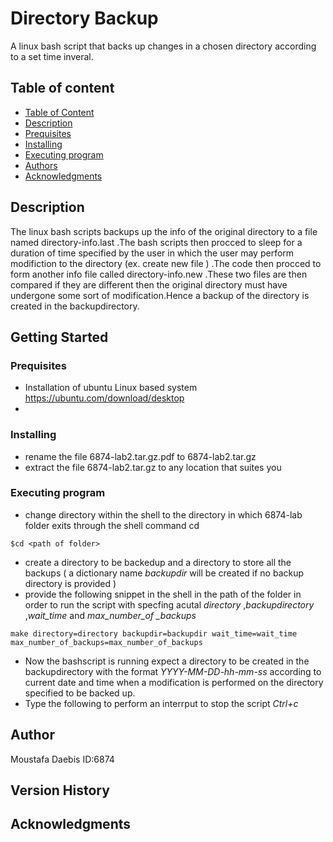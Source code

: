 # Directory Backup

A linux bash script that backs up changes in a chosen directory according to a set time inveral.
## Table of content
* [Table of Content](#table-of-content)
* [Description](#description)
* [Prequisites](#prequisites)
* [Installing](#installing)
* [Executing program](#executing-program)
* [Authors](#authors)
* [Acknowledgments](#acknowledgments)

## Description
The linux bash scripts backups up the info of the original directory to a file named directory-info.last .The bash scripts then procced to sleep for a duration of time specified by the user in which the user may perform modifiction to the directory (ex. create new file ) .The code then procced to form another info file called directory-info.new .These two files are then compared if they are different then the original directory must have undergone some sort of modification.Hence a backup of the directory is created in the backupdirectory.

## Getting Started

### Prequisites 

* Installation of ubuntu Linux based system
https://ubuntu.com/download/desktop
*

### Installing

* rename the file 6874-lab2.tar.gz.pdf to 6874-lab2.tar.gz
* extract the file 6874-lab2.tar.gz to any location that suites you

### Executing program

* change directory within the shell to the directory in which 6874-lab folder exits through the shell command cd
```
$cd <path of folder>
```
* create a directory to be backedup and a directory to store all the backups ( a dictionary name *backupdir* will be created if no backup directory is provided  )
* provide the following snippet in the shell in the path of the folder in order to run the script with specfing acutal *directory* ,*backupdirectory* ,*wait_time* and *max_number_of _backups*
```
make directory=directory backupdir=backupdir wait_time=wait_time max_number_of_backups=max_number_of_backups
```
* Now the bashscript is running expect a directory to be created in the backupdirectory with the format *YYYY-MM-DD-hh-mm-ss* according to current date and time when a modification is performed on the directory specified to be backed up.
* Type the following to perform an interrput to stop the script *Ctrl+c*


## Author

Moustafa Daebis
ID:6874


## Version History


## Acknowledgments

